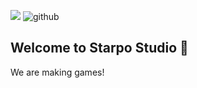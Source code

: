 ![](https://komarev.com/ghpvc/?username=Starpo-Studio&color=blue) ![github]
## Welcome to Starpo Studio 👋

We are making games!

[github]:https://img.shields.io/github/followers/Starpo-Studio?label=Follow&style=social
